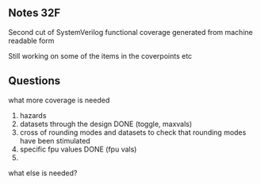 Notes 32F
--------

Second cut of SystemVerilog functional coverage generated from machine readable form

Still working on some of the items in the coverpoints etc

Questions
--------
what more coverage is needed

1) hazards
2) datasets through the design DONE (toggle, maxvals)
3) cross of rounding modes and datasets
	to check that rounding modes have been stimulated
4) specific fpu values DONE (fpu vals)
5) 

what else is needed?